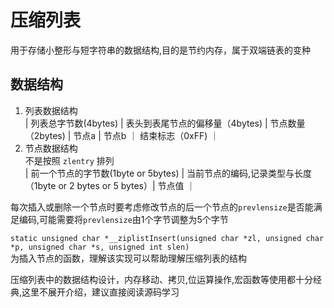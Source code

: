 # 压缩列表

用于存储小整形与短字符串的数据结构,目的是节约内存，属于双端链表的变种

## 数据结构

1. 列表数据结构  
    | 列表总字节数(4bytes) | 表头到表尾节点的偏移量（4bytes) | 节点数量（2bytes) | 节点a | 节点b ｜ 结束标志（0xFF) ｜
2. 节点数据结构  
    不是按照 `zlentry` 排列   
    | 前一个节点的字节数(1byte or 5bytes) | 当前节点的编码,记录类型与长度（1byte or 2 bytes or 5 bytes）| 节点值 ｜

每次插入或删除一个节点时要考虑修改节点的后一个节点的`prevlensize`是否能满足编码,可能需要将`prevlensize`由1个字节调整为5个字节  

`static unsigned char *__ziplistInsert(unsigned char *zl, unsigned char *p, unsigned char *s, unsigned int slen)`   
为插入节点的函数，理解该实现可以帮助理解压缩列表的结构  

压缩列表中的数据结构设计，内存移动、拷贝,位运算操作,宏函数等使用都十分经典,这里不展开介绍，建议直接阅读源码学习